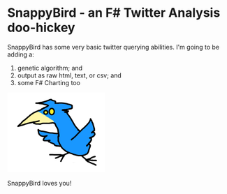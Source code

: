 SnappyBird - an F# Twitter Analysis doo-hickey
==============================================

SnappyBird has some very basic twitter querying abilities.  I'm going to be adding a:

1. genetic algorithm; and
2. output as raw html, text, or csv; and
3. some F# Charting too


![SnappyBird](https://github.com/aguerrera/SnappyBird/raw/master/snappybird.png "SnappyBird")

SnappyBird loves you!